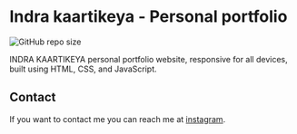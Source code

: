 # Indra kaartikeya - Personal portfolio

![GitHub repo size](https://img.shields.io/github/repo-size/codewithsadee/vcard-personal-portfolio)


INDRA KAARTIKEYA personal portfolio website, responsive for all devices, built using HTML, CSS, and JavaScript.


<!--
## Demo

 ![vCard Desktop Demo](./website-demo-image/desktop.png "Desktop Demo")
## ![vCard Mobile Demo](./website-demo-image/mobile.png "Mobile Demo")
-->



## Contact

If you want to contact me you can reach me at [instagram](https://www.instagram.com/_indra_kaartikeya_/).
